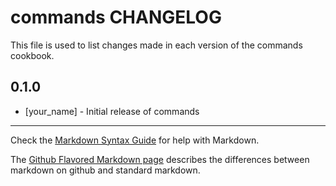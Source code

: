 # commands CHANGELOG

This file is used to list changes made in each version of the commands cookbook.

## 0.1.0
- [your_name] - Initial release of commands

- - -
Check the [Markdown Syntax Guide](http://daringfireball.net/projects/markdown/syntax) for help with Markdown.

The [Github Flavored Markdown page](http://github.github.com/github-flavored-markdown/) describes the differences between markdown on github and standard markdown.
